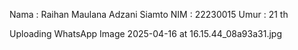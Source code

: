 Nama : Raihan Maulana Adzani Siamto
NIM  : 22230015
Umur : 21 th



Uploading WhatsApp Image 2025-04-16 at 16.15.44_08a93a31.jpg
